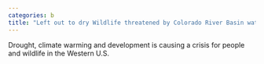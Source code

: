 ```yaml
---
categories: b
title: "Left out to dry Wildlife threatened by Colorado River Basin water crisis"
---
```

Drought, climate warming and development is causing a crisis for people and wildlife in the Western U.S.
